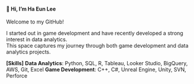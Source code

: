 #### 👋 Hi, I’m Ha Eun Lee
Welcome to my GitHub!

I started out in game development and have recently developed a strong interest in data analytics.  
This space captures my journey through both game development and data analytics projects.

**[Skills]**
**Data Analytics**: Python, SQL, R, Tableau, Looker Studio, BigQuery, AWS, Git, Excel
**Game Development**: C++, C#, Unreal Engine, Unity, SVN, Perforce
